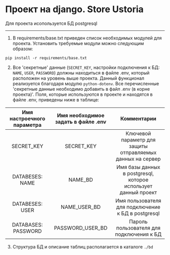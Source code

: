 # Проект на django. Store Ustoria

Для проекта исопользуется БД postgresql
_______


1. В requirements/base.txt приведен список необходимых модулей для проекта. Установить требуемые модули можно следующим образом:

```
pip install -r requirements/base.txt
```

2. Все 'секретные' данные (`SECRET_KEY`, настройки подключения к БД: `NAME`, `USER`, `PASSWORD`) должны находиться в файле .env, который расположен на уровень выше проекта. Данный функционал реализуется благодаря модулю `python-dotenv`. Все перечисленные 'секретные данные необходимо добавить в файл .env (в корне проекта)'. Поля, которые используются в проекте и находятся в файле .env, приведены ниже в таблице:
   
  Имя настроечного параметра  |           Имя необходимое задать в файле .env           |                           Комментарии                            |
|:----------------------------:|:-------------------------------------------------------:|:----------------------------------------------------------------:|
|          SECRET_KEY          |                       SECRET_KEY                        |    Ключевой параметр для защиты отправляемых данных на сервер    |
|       DATABESES: NAME        |                         NAME_BD                         |  Имя базы данных в postgresql, которое использует данный проект  |
|       DATABESES: USER        |   NAME_USER_BD    |        Имя пользователя для подключение к БД в postgresql        |
|     DATABASES: PASSWORD      | PASSWORD_USER_BD  |             Пароль пользователя для подключения к БД             |

3. Структура БД и описание таблиц располагается в каталоге `./bd` 
   